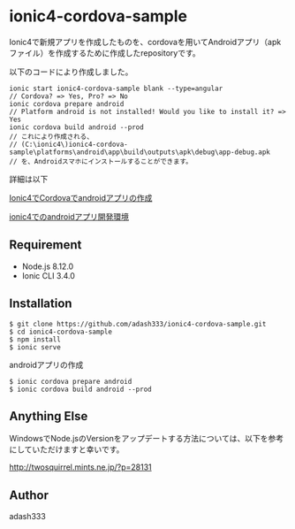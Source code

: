# ionic4-cordova-sample

Ionic4で新規アプリを作成したものを、cordovaを用いてAndroidアプリ（apkファイル）を作成するために作成したrepositoryです。

以下のコードにより作成しました。

```
ionic start ionic4-cordova-sample blank --type=angular
// Cordova? => Yes, Pro? => No
ionic cordova prepare android
// Platform android is not installed! Would you like to install it? => Yes
ionic cordova build android --prod
// これにより作成される、
// (C:\ionic4\)ionic4-cordova-sample\platforms\android\app\build\outputs\apk\debug\app-debug.apk
// を、Androidスマホにインストールすることができます。
```

詳細は以下

[Ionic4でCordovaでandroidアプリの作成](http://twosquirrel.mints.ne.jp/?p=28588)

[ionic4でのandroidアプリ開発環境](http://twosquirrel.mints.ne.jp/dokuwiki/doku.php/ionic4%E3%81%A7%E3%81%AEandroid%E3%82%A2%E3%83%97%E3%83%AA%E9%96%8B%E7%99%BA%E7%92%B0%E5%A2%83)

## Requirement

- Node.js 8.12.0
- Ionic CLI 3.4.0


## Installation

    $ git clone https://github.com/adash333/ionic4-cordova-sample.git
    $ cd ionic4-cordova-sample
    $ npm install
    $ ionic serve

androidアプリの作成

    $ ionic cordova prepare android
    $ ionic cordova build android --prod


## Anything Else

WindowsでNode.jsのVersionをアップデートする方法については、以下を参考にしていただけますと幸いです。

http://twosquirrel.mints.ne.jp/?p=28131

## Author

adash333
